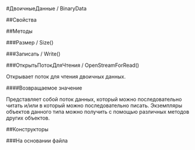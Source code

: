 
#ДвоичныеДанные / BinaryData

##Свойства
    
##Методы
    
###Размер / Size()
    
###Записать / Write()
    
###ОткрытьПотокДляЧтения / OpenStreamForRead()
    
    
    

Открывает поток для чтения двоичных данных.


  
  
####Возвращаемое значение

Представляет собой поток данных, который можно последовательно читать и/или в который можно последовательно писать.
Экземпляры объектов данного типа можно получить с помощью различных методов других объектов.

  
##Конструкторы

  
###На основании файла